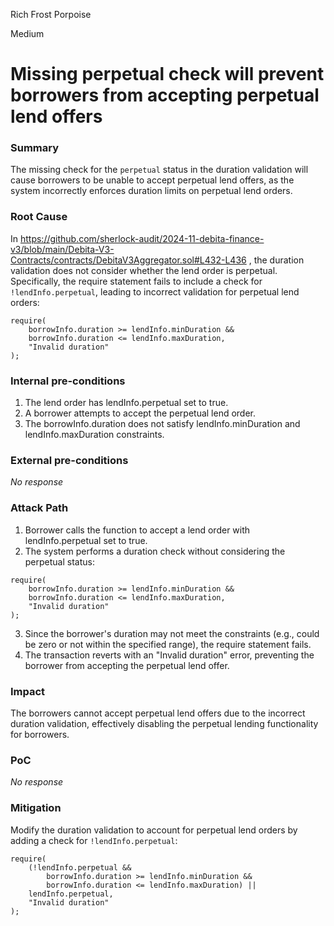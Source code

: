 Rich Frost Porpoise

Medium

# Missing perpetual check will prevent borrowers from accepting perpetual lend offers

### Summary

The missing check for the `perpetual` status in the duration validation will cause borrowers to be unable to accept perpetual lend offers, as the system incorrectly enforces duration limits on perpetual lend orders.



### Root Cause

In 
https://github.com/sherlock-audit/2024-11-debita-finance-v3/blob/main/Debita-V3-Contracts/contracts/DebitaV3Aggregator.sol#L432-L436
, the duration validation does not consider whether the lend order is perpetual. Specifically, the require statement fails to include a check for `!lendInfo.perpetual`, leading to incorrect validation for perpetual lend orders:

```solidity
require(
    borrowInfo.duration >= lendInfo.minDuration &&
    borrowInfo.duration <= lendInfo.maxDuration,
    "Invalid duration"
);
```

### Internal pre-conditions

1. The lend order has lendInfo.perpetual set to true.
2. A borrower attempts to accept the perpetual lend order.
3. The borrowInfo.duration does not satisfy lendInfo.minDuration and lendInfo.maxDuration constraints.

### External pre-conditions

_No response_

### Attack Path

1. Borrower calls the function to accept a lend order with lendInfo.perpetual set to true.
2. The system performs a duration check without considering the perpetual status:
```solidity
require(
    borrowInfo.duration >= lendInfo.minDuration &&
    borrowInfo.duration <= lendInfo.maxDuration,
    "Invalid duration"
);
```
3. Since the borrower's duration may not meet the constraints (e.g., could be zero or not within the specified range), the require statement fails.
4. The transaction reverts with an "Invalid duration" error, preventing the borrower from accepting the perpetual lend offer.


### Impact

The borrowers cannot accept perpetual lend offers due to the incorrect duration validation, effectively disabling the perpetual lending functionality for borrowers.

### PoC

_No response_

### Mitigation

Modify the duration validation to account for perpetual lend orders by adding a check for `!lendInfo.perpetual`:
```solidity
require(
    (!lendInfo.perpetual && 
        borrowInfo.duration >= lendInfo.minDuration &&
        borrowInfo.duration <= lendInfo.maxDuration) || 
    lendInfo.perpetual,
    "Invalid duration"
);
```